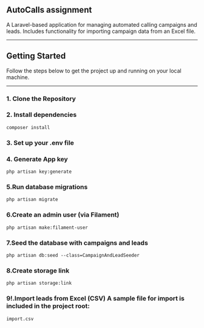## AutoCalls assignment

A Laravel-based application for managing automated calling campaigns and leads. Includes functionality for importing campaign data from an Excel file.

---

##  Getting Started

Follow the steps below to get the project up and running on your local machine.

---

### 1.  Clone the Repository

### 2. Install dependencies
    composer install

### 3. Set up your .env file

### 4. Generate App key
    php artisan key:generate

### 5.Run database migrations
    php artisan migrate

### 6.Create an admin user (via Filament)
    php artisan make:filament-user

### 7.Seed the database with campaigns and leads
    php artisan db:seed --class=CampaignAndLeadSeeder

### 8.Create storage link
    php artisan storage:link

### 9!.Import leads from Excel (CSV) A sample file for import is included in the project root:
    import.csv
